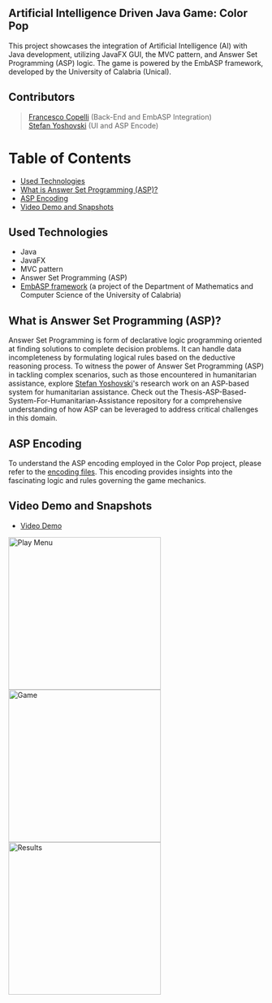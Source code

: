 ## Artificial Intelligence Driven Java Game: Color Pop
This project showcases the integration of Artificial Intelligence (AI) with Java development, utilizing JavaFX GUI, the MVC pattern, and Answer Set Programming (ASP) logic. The game is powered by the EmbASP framework, developed by the University of Calabria (Unical).

## Contributors
> [Francesco Copelli](https://www.linkedin.com/in/francesco-copelli/) (Back-End and EmbASP Integration) <br>
> [Stefan Yoshovski](https://www.linkedin.com/in/stefan-yoshovski/) (UI and ASP Encode)

# Table of Contents
- [Used Technologies](#used-technologies)
- [What is Answer Set Programming (ASP)?](#what-is-answer-set-programming-asp)
- [ASP Encoding](#asp-encoding)
- [Video Demo and Snapshots](#video-demo-and-snapshots)

## Used Technologies
- Java
- JavaFX
- MVC pattern
- Answer Set Programming (ASP)
- [EmbASP framework](https://www.mat.unical.it/calimeri/projects/embasp/) 
(a project of the Department of Mathematics and Computer Science of the University of Calabria)

## What is Answer Set Programming (ASP)?
Answer Set Programming is form of declarative logic programming oriented at finding solutions to complete decision problems. 
It can handle data incompleteness by formulating logical rules based on the deductive reasoning process. To witness the power of 
Answer Set Programming (ASP) in tackling complex scenarios, such as those encountered in humanitarian assistance, 
explore [Stefan Yoshovski](https://github.com/yoshovski)'s research work on an ASP-based system for humanitarian assistance.
Check out the Thesis-ASP-Based-System-For-Humanitarian-Assistance repository for a comprehensive understanding of how 
ASP can be leveraged to address critical challenges in this domain.

## ASP Encoding
To understand the ASP encoding employed in the Color Pop project, 
please refer to the [encoding files](https://github.com/Copelli-Yoshovski-Associates/ColorPop_AI_Project/blob/main/ColorPop/encodings/asp2.dlv). 
This encoding provides insights into the fascinating logic and rules governing the game mechanics.

## Video Demo and Snapshots
- [Video Demo](https://youtu.be/5tF00vZldhk)

<p allign="center">
  <a href="https://youtu.be/5tF00vZldhk">
    <img src="https://github.com/Copelli-Yoshovski-Associates/ColorPop_AI_Project/blob/main/ColorPop/snapshots/play_menu.png" alt="Play Menu" width="300" />
  </a>
  <a href="https://youtu.be/5tF00vZldhk?t=26">
    <img src="https://github.com/Copelli-Yoshovski-Associates/ColorPop_AI_Project/blob/main/ColorPop/snapshots/game.png" alt="Game" width="300" />
  </a>
  <a href="https://youtu.be/5tF00vZldhk?t=37">
    <img src="https://github.com/Copelli-Yoshovski-Associates/ColorPop_AI_Project/blob/main/ColorPop/snapshots/results.png" alt="Results" width="300" />
  </a>
</p>

